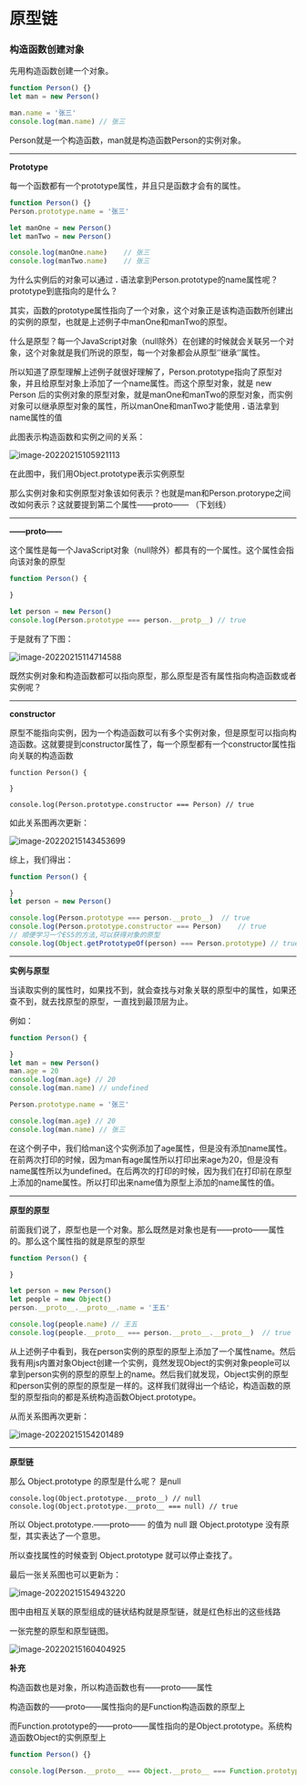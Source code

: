 # 原型链



### 构造函数创建对象



先用构造函数创建一个对象。

```javascript
function Person() {}
let man = new Person()

man.name = '张三'
console.log(man.name) // 张三 
```

Person就是一个构造函数，man就是构造函数Person的实例对象。

------

**Prototype**

每一个函数都有一个prototype属性，并且只是函数才会有的属性。

```js
function Person() {}
Person.prototype.name = '张三'

let manOne = new Person()
let manTwo = new Person()

console.log(manOne.name)	// 张三 
console.log(manTwo.name)	// 张三 
```

为什么实例后的对象可以通过 **.** 语法拿到Person.prototype的name属性呢？prototype到底指向的是什么？

其实，函数的prototype属性指向了一个对象，这个对象正是该构造函数所创建出的实例的原型，也就是上述例子中manOne和manTwo的原型。

什么是原型？每一个JavaScript对象（null除外）在创建的时候就会关联另一个对象，这个对象就是我们所说的原型，每一个对象都会从原型‘’继承‘’属性。

所以知道了原型理解上述例子就很好理解了，Person.prototype指向了原型对象，并且给原型对象上添加了一个name属性。而这个原型对象，就是 new Person 后的实例对象的原型对象，就是manOne和manTwo的原型对象，而实例对象可以继承原型对象的属性，所以manOne和manTwo才能使用 **.** 语法拿到name属性的值

此图表示构造函数和实例之间的关系：

![image-20220215105921113](原型链图/image-20220215105921113.png)

在此图中，我们用Object.prototype表示实例原型

那么实例对象和实例原型对象该如何表示？也就是man和Person.protorype之间改如何表示？这就要提到第二个属性——proto—— （下划线）

------

**——proto——**

这个属性是每一个JavaScript对象（null除外）都具有的一个属性。这个属性会指向该对象的原型

```js
function Person() {

}

let person = new Person()
console.log(Person.prototype === person.__protp__) // true
```

于是就有了下图：

![image-20220215114714588](原型链图/image-20220215114714588.png)

既然实例对象和构造函数都可以指向原型，那么原型是否有属性指向构造函数或者实例呢？

------

**constructor**

原型不能指向实例，因为一个构造函数可以有多个实例对象，但是原型可以指向构造函数。这就要提到constructor属性了，每一个原型都有一个constructor属性指向关联的构造函数

```
function Person() {

}

console.log(Person.prototype.constructor === Person) // true
```

如此关系图再次更新：

![image-20220215143453699](原型链图/image-20220215143453699.png)

综上，我们得出：

```js
function Person() {

}
let person = new Person()

console.log(Person.prototype === person.__proto__)	// true
console.log(Person.prototype.constructor === Person)	// true
// 顺便学习一个ES5的方法,可以获得对象的原型
console.log(Object.getPrototypeOf(person) === Person.prototype)	// true
```

------

**实例与原型**

当读取实例的属性时，如果找不到，就会查找与对象关联的原型中的属性，如果还查不到，就去找原型的原型，一直找到最顶层为止。

例如：

```js
function Person() {

}
let man = new Person()
man.age = 20
console.log(man.age) // 20 
console.log(man.name) // undefined

Person.prototype.name = '张三'

console.log(man.age) // 20 
console.log(man.name) // 张三
```

在这个例子中，我们给man这个实例添加了age属性，但是没有添加name属性。在前两次打印的时候，因为man有age属性所以打印出来age为20，但是没有name属性所以为undefined。在后两次的打印的时候，因为我们在打印前在原型上添加的name属性。所以打印出来name值为原型上添加的name属性的值。

------

**原型的原型**

前面我们说了，原型也是一个对象。那么既然是对象也是有——proto——属性的。那么这个属性指的就是原型的原型

```js
function Person() {

}

let person = new Person()
let people = new Object()
person.__proto__.__proto__.name = '王五'

console.log(people.name) // 王五
console.log(people.__proto__ === person.__proto__.__proto__)  // true
```

从上述例子中看到，我在person实例的原型的原型上添加了一个属性name。然后我有用js内置对象Object创建一个实例，竟然发现Object的实例对象people可以拿到person实例的原型的原型上的name。然后我们就发现，Object实例的原型和person实例的原型的原型是一样的。这样我们就得出一个结论，构造函数的原型的原型指向的都是系统构造函数Object.prototype。

从而关系图再次更新：

![image-20220215154201489](原型链图/image-20220215154201489.png)



------

**原型链**

那么 Object.prototype 的原型是什么呢？ 是null

```
console.log(Object.prototype.__proto__) // null
console.log(Object.prototype.__proto__ === null) // true
```

所以 Object.prototype.——proto—— 的值为 null 跟 Object.prototype 没有原型，其实表达了一个意思。

所以查找属性的时候查到 Object.prototype 就可以停止查找了。

最后一张关系图也可以更新为：

![image-20220215154943220](原型链图/image-20220215154943220.png)

图中由相互关联的原型组成的链状结构就是原型链，就是红色标出的这些线路



一张完整的原型和原型链图。

![image-20220215160404925](原型链图/image-20220215160404925.png)

**补充**

构造函数也是对象，所以构造函数也有——proto——属性

构造函数的——proto——属性指向的是Function构造函数的原型上

而Function.prototype的——proto——属性指向的是Object.prototype。系统构造函数Object的实例原型上

```js
function Person() {}

console.log(Person.__proto__ === Object.__proto__ === Function.prototype) // type
```

